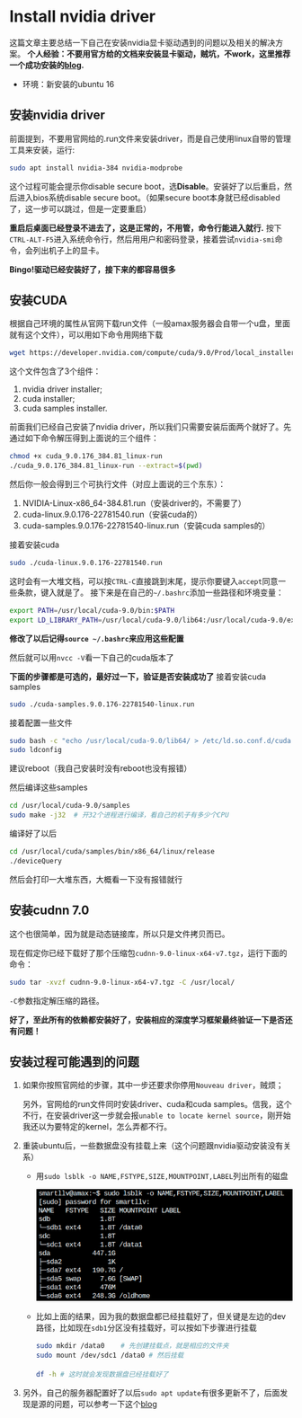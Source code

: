 # Install nvidia driver
这篇文章主要总结一下自己在安装nvidia显卡驱动遇到的问题以及相关的解决方案。
**个人经验：不要用官方给的文档来安装显卡驱动，贼坑，不work，这里推荐一个成功安装的[blog](https://gist.github.com/zhanwenchen/e520767a409325d9961072f666815bb8).**

- 环境：新安装的ubuntu 16

## 安装nvidia driver
前面提到，不要用官网给的.run文件来安装driver，而是自己使用linux自带的管理工具来安装，运行:
```bash
sudo apt install nvidia-384 nvidia-modprobe
```

这个过程可能会提示你disable secure boot，选**Disable**。安装好了以后重启，然后进入bios系统disable secure boot。（如果secure boot本身就已经disabled了，这一步可以跳过，但是一定要重启）

**重启后桌面已经登录不进去了，这是正常的，不用管，命令行能进入就行.**
按下`CTRL-ALT-F5`进入系统命令行，然后用用户和密码登录，接着尝试`nvidia-smi`命令，会列出机子上的显卡。

**Bingo!驱动已经安装好了，接下来的都容易很多**

## 安装CUDA
根据自己环境的属性从官网下载run文件（一般amax服务器会自带一个u盘，里面就有这个文件），可以用如下命令用网络下载
```bash
wget https://developer.nvidia.com/compute/cuda/9.0/Prod/local_installers/cuda_9.0.176_384.81_linux-run
```
这个文件包含了3个组件：
1. nvidia driver installer;
2. cuda installer;
3. cuda samples installer.

前面我们已经自己安装了nvidia driver，所以我们只需要安装后面两个就好了。先通过如下命令解压得到上面说的三个组件：
```bash
chmod +x cuda_9.0.176_384.81_linux-run
./cuda_9.0.176_384.81_linux-run --extract=$(pwd) 
```
然后你一般会得到三个可执行文件（对应上面说的三个东东）：
1. NVIDIA-Linux-x86_64-384.81.run（安装driver的，不需要了）
2. cuda-linux.9.0.176-22781540.run（安装cuda的）
3. cuda-samples.9.0.176-22781540-linux.run（安装cuda samples的）

接着安装cuda
```bash
sudo ./cuda-linux.9.0.176-22781540.run
```

这时会有一大堆文档，可以按`CTRL-C`直接跳到末尾，提示你要键入`accept`同意一些条款，键入就是了。
接下来是在自己的`~/.bashrc`添加一些路径和环境变量：

```bash
export PATH=/usr/local/cuda-9.0/bin:$PATH
export LD_LIBRARY_PATH=/usr/local/cuda-9.0/lib64:/usr/local/cuda-9.0/extras/CUPTI/lib64:$LD_LIBRARY_PATH
```

**修改了以后记得`source ~/.bashrc`来应用这些配置**

然后就可以用`nvcc -V`看一下自己的cuda版本了

**下面的步骤都是可选的，最好过一下，验证是否安装成功了**
接着安装cuda samples

```bash
sudo ./cuda-samples.9.0.176-22781540-linux.run
```

接着配置一些文件
```bash
sudo bash -c "echo /usr/local/cuda-9.0/lib64/ > /etc/ld.so.conf.d/cuda.conf"
sudo ldconfig
```
建议reboot（我自己安装时没有reboot也没有报错）

然后编译这些samples
```bash
cd /usr/local/cuda-9.0/samples
sudo make -j32  # 开32个进程进行编译，看自己的机子有多少个CPU
```

编译好了以后
```bash
cd /usr/local/cuda/samples/bin/x86_64/linux/release
./deviceQuery
```

然后会打印一大堆东西，大概看一下没有报错就行

## 安装cudnn 7.0
这个也很简单，因为就是动态链接库，所以只是文件拷贝而已。

现在假定你已经下载好了那个压缩包`cudnn-9.0-linux-x64-v7.tgz`，运行下面的命令：
```bash
sudo tar -xvzf cudnn-9.0-linux-x64-v7.tgz -C /usr/local/
```

`-C`参数指定解压缩的路径。

**好了，至此所有的依赖都安装好了，安装相应的深度学习框架最终验证一下是否还有问题！**

## 安装过程可能遇到的问题

1. 如果你按照官网给的步骤，其中一步还要求你停用`Nouveau driver`，贼烦；

   另外，官网给的run文件同时安装driver、cuda和cuda samples。信我，这个不行，在安装driver这一步就会报`unable to locate kernel source`，刚开始我还以为要特定的kernel，怎么弄都不行。

2. 重装ubuntu后，一些数据盘没有挂载上来（这个问题跟nvidia驱动安装没有关系）

   - 用`sudo lsblk -o NAME,FSTYPE,SIZE,MOUNTPOINT,LABEL`列出所有的磁盘

     ![](images/0-0.png)

   - 比如上面的结果，因为我的数据盘都已经挂载好了，但关键是左边的dev路径，比如现在`sdb1`分区没有挂载好，可以按如下步骤进行挂载

     ```bash
     sudo mkdir /data0    # 先创建挂载点，就是相应的文件夹
     sudo mount /dev/sdc1 /data0 # 然后挂载
     
     df -h # 这时就会发现数据盘已经挂载好了
     ```

3. 另外，自己的服务器配置好了以后`sudo apt update`有很多更新不了，后面发现是源的问题，可以参考一下这个[blog](<https://blog.csdn.net/xiangxianghehe/article/details/80112149>)




